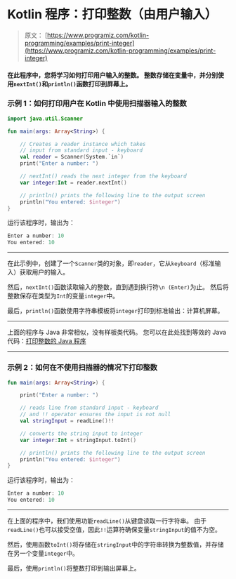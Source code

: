 # Kotlin 程序：打印整数（由用户输入）

> 原文： [https://www.programiz.com/kotlin-programming/examples/print-integer](https://www.programiz.com/kotlin-programming/examples/print-integer)

#### 在此程序中，您将学习如何打印用户输入的整数。 整数存储在变量中，并分别使用`nextInt()`和`println()`函数打印到屏幕上。

### 示例 1：如何打印用户在 Kotlin 中使用扫描器输入的整数

```kt
import java.util.Scanner

fun main(args: Array<String>) {

    // Creates a reader instance which takes
    // input from standard input - keyboard
    val reader = Scanner(System.`in`)
    print("Enter a number: ")

    // nextInt() reads the next integer from the keyboard
    var integer:Int = reader.nextInt()

    // println() prints the following line to the output screen
    println("You entered: $integer")
}
```

运行该程序时，输出为：

```kt
Enter a number: 10
You entered: 10
```

* * *

在此示例中，创建了一个`Scanner`类的对象，即`reader`，它从`keyboard`（标准输入）获取用户的输入。

然后，`nextInt()`函数读取输入的整数，直到遇到换行符`\n (Enter)`为止。 然后将整数保存在类型为`Int`的变量`integer`中。

最后，`println()`函数使用字符串模板将`integer`打印到标准输出：计算机屏幕。

* * *

上面的程序与 Java 非常相似，没有样板类代码。 您可以在此处找到等效的 Java 代码：[打印整数的 Java 程序](/java-programming/examples/print-integer "How to print an Integer in Java")

* * *

### 示例 2：如何在不使用扫描器的情况下打印整数

```kt
fun main(args: Array<String>) {

    print("Enter a number: ")

    // reads line from standard input - keyboard
    // and !! operator ensures the input is not null
    val stringInput = readLine()!!

    // converts the string input to integer
    var integer:Int = stringInput.toInt()

    // println() prints the following line to the output screen
    println("You entered: $integer")
}
```

运行该程序时，输出为：

```kt
Enter a number: 10
You entered: 10
```

* * *

在上面的程序中，我们使用功能`readLine()`从键盘读取一行字符串。 由于`readLine()`也可以接受空值，因此`!!`运算符确保变量`stringInput`的值不为空。

然后，使用函数`toInt()`将存储在`stringInput`中的字符串转换为整数值，并存储在另一个变量`integer`中。

最后，使用`println()`将整数打印到输出屏幕上。